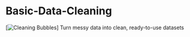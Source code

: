 # Basic-Data-Cleaning
[![Cleaning Bubbles](https://external-content.duckduckgo.com/iu/?u=http%3A%2F%2Fa.rgbimg.com%2Fusers%2Fx%2Fxy%2Fxymonau%2F600%2Fpi0bxu4.jpg&f=1&nofb=1&ipt=b430c0e252a097136af2d1e3a992db87c028d62882c09d204750a4416814c952)]
Turn messy data into clean, ready-to-use datasets
